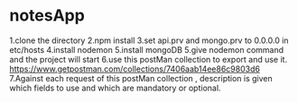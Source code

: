 # notesApp

1.clone the directory
2.npm install
3.set api.prv and mongo.prv to 0.0.0.0 in etc/hosts
4.install nodemon
5.install mongoDB
5.give nodemon command and the project will start
6.use this postMan collection to export and use it.
  https://www.getpostman.com/collections/7406aab14ee86c9803d6
7.Against each request of this postMan collection , description is given which fields to use and which are mandatory or optional.
